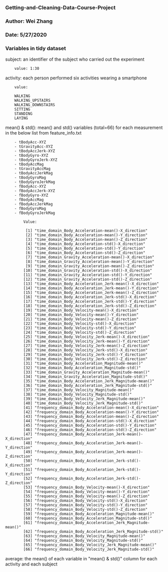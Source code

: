 ###     Getting-and-Cleaning-Data-Course-Project
###     Author: Wei Zhang
###     Date: 5/27/2020

###     Variables in tidy dataset

subject:    an identifier of the subject who carried out the experiment
            
        value: 1:30

    
activity:   each person performed six activities wearing a smartphone

        value:
            
        WALKING
        WALKING_UPSTAIRS
        WALKING_DOWNSTAIRS
        SITTING
        STANDING
        LAYING

       
mean() & std():     mean() and std() variables (total=66) for each measurement in the below list from
                feature_info.txt
        
        - tBodyAcc-XYZ
        - tGravityAcc-XYZ
        - tBodyAccJerk-XYZ
        - tBodyGyro-XYZ
        - tBodyGyroJerk-XYZ
        - tBodyAccMag
        - tGravityAccMag
        - tBodyAccJerkMag
        - tBodyGyroMag
        - tBodyGyroJerkMag
        - fBodyAcc-XYZ
        - fBodyAccJerk-XYZ
        - fBodyGyro-XYZ
        - fBodyAccMag
        - fBodyAccJerkMag
        - fBodyGyroMag
        - fBodyGyroJerkMag
         
            Value:
            
             [1] "time_domain_Body_Acceleration-mean()-X_direction"          
             [2] "time_domain_Body_Acceleration-mean()-Y_direction"          
             [3] "time_domain_Body_Acceleration-mean()-Z_direction"          
             [4] "time_domain_Body_Acceleration-std()-X_direction"           
             [5] "time_domain_Body_Acceleration-std()-Y_direction"           
             [6] "time_domain_Body_Acceleration-std()-Z_direction"           
             [7] "time_domain_Gravity_Acceleration-mean()-X_direction"       
             [8] "time_domain_Gravity_Acceleration-mean()-Y_direction"       
             [9] "time_domain_Gravity_Acceleration-mean()-Z_direction"       
            [10] "time_domain_Gravity_Acceleration-std()-X_direction"        
            [11] "time_domain_Gravity_Acceleration-std()-Y_direction"        
            [12] "time_domain_Gravity_Acceleration-std()-Z_direction"        
            [13] "time_domain_Body_Acceleration_Jerk-mean()-X_direction"     
            [14] "time_domain_Body_Acceleration_Jerk-mean()-Y_direction"     
            [15] "time_domain_Body_Acceleration_Jerk-mean()-Z_direction"     
            [16] "time_domain_Body_Acceleration_Jerk-std()-X_direction"      
            [17] "time_domain_Body_Acceleration_Jerk-std()-Y_direction"      
            [18] "time_domain_Body_Acceleration_Jerk-std()-Z_direction"      
            [19] "time_domain_Body_Velocity-mean()-X_direction"              
            [20] "time_domain_Body_Velocity-mean()-Y_direction"              
            [21] "time_domain_Body_Velocity-mean()-Z_direction"              
            [22] "time_domain_Body_Velocity-std()-X_direction"               
            [23] "time_domain_Body_Velocity-std()-Y_direction"               
            [24] "time_domain_Body_Velocity-std()-Z_direction"               
            [25] "time_domain_Body_Velocity_Jerk-mean()-X_direction"         
            [26] "time_domain_Body_Velocity_Jerk-mean()-Y_direction"         
            [27] "time_domain_Body_Velocity_Jerk-mean()-Z_direction"         
            [28] "time_domain_Body_Velocity_Jerk-std()-X_direction"          
            [29] "time_domain_Body_Velocity_Jerk-std()-Y_direction"          
            [30] "time_domain_Body_Velocity_Jerk-std()-Z_direction"          
            [31] "time_domain_Body_Acceleration_Magnitude-mean()"            
            [32] "time_domain_Body_Acceleration_Magnitude-std()"             
            [33] "time_domain_Gravity_Acceleration_Magnitude-mean()"         
            [34] "time_domain_Gravity_Acceleration_Magnitude-std()"          
            [35] "time_domain_Body_Acceleration_Jerk_Magnitude-mean()"       
            [36] "time_domain_Body_Acceleration_Jerk_Magnitude-std()"        
            [37] "time_domain_Body_Velocity_Magnitude-mean()"                
            [38] "time_domain_Body_Velocity_Magnitude-std()"                 
            [39] "time_domain_Body_Velocity_Jerk_Magnitude-mean()"           
            [40] "time_domain_Body_Velocity_Jerk_Magnitude-std()"            
            [41] "frequency_domain_Body_Acceleration-mean()-X_direction"     
            [42] "frequency_domain_Body_Acceleration-mean()-Y_direction"     
            [43] "frequency_domain_Body_Acceleration-mean()-Z_direction"     
            [44] "frequency_domain_Body_Acceleration-std()-X_direction"      
            [45] "frequency_domain_Body_Acceleration-std()-Y_direction"      
            [46] "frequency_domain_Body_Acceleration-std()-Z_direction"      
            [47] "frequency_domain_Body_Acceleration_Jerk-mean()-X_direction"
            [48] "frequency_domain_Body_Acceleration_Jerk-mean()-Y_direction"
            [49] "frequency_domain_Body_Acceleration_Jerk-mean()-Z_direction"
            [50] "frequency_domain_Body_Acceleration_Jerk-std()-X_direction" 
            [51] "frequency_domain_Body_Acceleration_Jerk-std()-Y_direction" 
            [52] "frequency_domain_Body_Acceleration_Jerk-std()-Z_direction" 
            [53] "frequency_domain_Body_Velocity-mean()-X_direction"         
            [54] "frequency_domain_Body_Velocity-mean()-Y_direction"         
            [55] "frequency_domain_Body_Velocity-mean()-Z_direction"         
            [56] "frequency_domain_Body_Velocity-std()-X_direction"          
            [57] "frequency_domain_Body_Velocity-std()-Y_direction"          
            [58] "frequency_domain_Body_Velocity-std()-Z_direction"          
            [59] "frequency_domain_Body_Acceleration_Magnitude-mean()"       
            [60] "frequency_domain_Body_Acceleration_Magnitude-std()"        
            [61] "frequency_domain_Body_Acceleration_Jerk_Magnitude-mean()"  
            [62] "frequency_domain_Body_Acceleration_Jerk_Magnitude-std()"   
            [63] "frequency_domain_Body_Velocity_Magnitude-mean()"           
            [64] "frequency_domain_Body_Velocity_Magnitude-std()"            
            [65] "frequency_domain_Body_Velocity_Jerk_Magnitude-mean()"      
            [66] "frequency_domain_Body_Velocity_Jerk_Magnitude-std()"  

        
average:       the mean() of each variable in "mean() & std()" column for each activity and each subject
    
